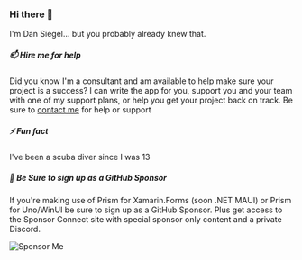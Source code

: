 ### Hi there 👋

I'm Dan Siegel... but you probably already knew that.

<!--
**dansiegel/dansiegel** is a ✨ _special_ ✨ repository because its `README.md` (this file) appears on your GitHub profile.

Here are some ideas to get you started:

- 🔭 I’m currently working on ...
- 🌱 I’m currently learning ...
- 👯 I’m looking to collaborate on ...
-  ...
- 💬 Ask me about ...
-->

##### 📫 Hire me for help

Did you know I'm a consultant and am available to help make sure your project is a success? I can write the app for you, support you and your team with one of my support plans, or help you get your project back on track. Be sure to [contact me](https://avantipoint.com/contact?utm_source=github&utm_method=profile-readme) for help or support

##### ⚡ Fun fact

I've been a scuba diver since I was 13

##### 🤔 Be Sure to sign up as a GitHub Sponsor

If you're making use of Prism for Xamarin.Forms (soon .NET MAUI) or Prism for Uno/WinUI be sure to sign up as a GitHub Sponsor. Plus get access to the Sponsor Connect site with special sponsor only content and a private Discord.

![Sponsor Me](https://camo.githubusercontent.com/7b8126c39471a8e8ef21798fa9167f5f2662ca13/68747470733a2f2f6769746875622e626c6f672f77702d636f6e74656e742f75706c6f6164732f323031392f30352f6d6f6e612d68656172742d66656174757265642e706e673f6669743d363030253243333135)
